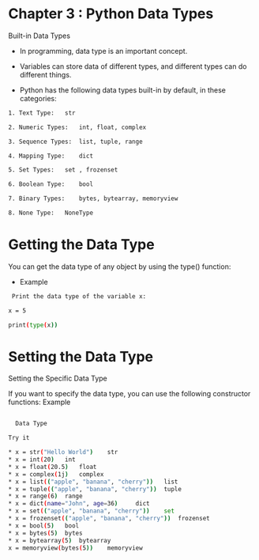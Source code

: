# Chapter 3 : Python Data Types

Built-in Data Types

* In programming, data type is an important concept.

* Variables can store data of different types, and different types can do different things.

* Python has the following data types built-in by default, in these categories:

```bash
1. Text Type: 	str

2. Numeric Types: 	int, float, complex

3. Sequence Types: 	list, tuple, range

4. Mapping Type: 	dict

5. Set Types: 	set , frozenset

6. Boolean Type: 	bool

7. Binary Types: 	bytes, bytearray, memoryview

8. None Type: 	NoneType
```



# Getting the Data Type

You can get the data type of any object by using the type() function:

* Example
 
 ```bash
  Print the data type of the variable x:

x = 5

print(type(x))
```

# Setting the Data Type

Setting the Specific Data Type

If you want to specify the data type, you can use the following constructor functions:
Example 	

```bash

  Data Type 	

Try it

* x = str("Hello World") 	str 	
* x = int(20) 	int 	
* x = float(20.5) 	float 	
* x = complex(1j) 	complex 	
* x = list(("apple", "banana", "cherry")) 	list 	
* x = tuple(("apple", "banana", "cherry")) 	tuple 	
* x = range(6) 	range 	
* x = dict(name="John", age=36) 	dict 	
* x = set(("apple", "banana", "cherry")) 	set 	
* x = frozenset(("apple", "banana", "cherry")) 	frozenset 	
* x = bool(5) 	bool 	
* x = bytes(5) 	bytes 	
* x = bytearray(5) 	bytearray 	
x = memoryview(bytes(5)) 	memoryview
```

